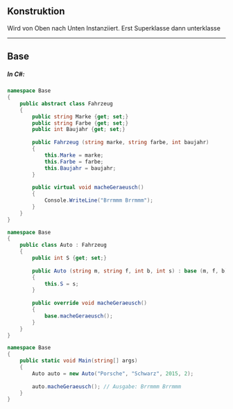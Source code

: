## Konstruktion

Wird von Oben nach Unten Instanziiert. Erst Superklasse dann unterklasse

---
## Base

##### In C#:

```csharp
namespace Base 
{
	public abstract class Fahrzeug 
	{
		public string Marke {get; set;}
		public string Farbe {get; set;}
		public int Baujahr {get; set;}
		
		public Fahrzeug (string marke, string farbe, int baujahr) 
		{
			this.Marke = marke;
			this.Farbe = farbe;
			this.Baujahr = baujahr;
		}
		
		public virtual void macheGeraeusch()
		{
			Console.WriteLine("Brrmmm Brrmmm");
		}
	}
}
```

```csharp
namespace Base 
{
	public class Auto : Fahrzeug
	{
		public int S {get; set;}
		
		public Auto (string m, string f, int b, int s) : base (m, f, b)
		{
			this.S = s;
		}
		
		public override void macheGeraeusch()
		{
			base.macheGeraeusch();
		}
	}
}
```

```csharp
namespace Base
{
	public static void Main(string[] args)
	{
		Auto auto = new Auto("Porsche", "Schwarz", 2015, 2);
		
		auto.macheGeraeusch(); // Ausgabe: Brrmmm Brrmmm
	}
}
```

